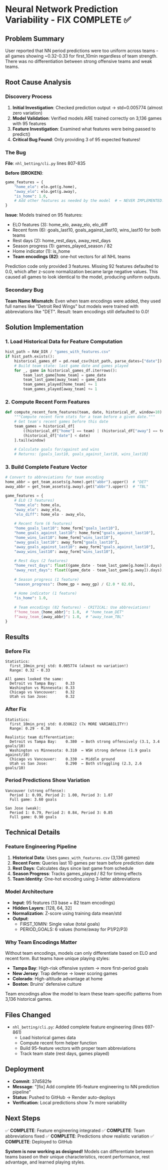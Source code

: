 # Neural Network Prediction Variability - FIX COMPLETE ✅

## Problem Summary
User reported that NN period predictions were too uniform across teams - all games showing ~0.32-0.33 for first_10min regardless of team strength. There was no differentiation between strong offensive teams and weak teams.

## Root Cause Analysis

### Discovery Process
1. **Initial Investigation**: Checked prediction output → std=0.005774 (almost zero variation)
2. **Model Validation**: Verified models ARE trained correctly on 3,136 games with 95 features
3. **Feature Investigation**: Examined what features were being passed to predict()
4. **Critical Bug Found**: Only providing 3 of 95 expected features!

### The Bug
**File**: `nhl_betting/cli.py` lines 807-835

**Before (BROKEN)**:
```python
game_features = {
    "home_elo": elo.get(g.home),
    "away_elo": elo.get(g.away),
    "is_home": 1.0,
    # Add other features as needed by the model  # ← NEVER IMPLEMENTED!
}
```

**Issue**: Models trained on 95 features:
- ELO features (3): home_elo, away_elo, elo_diff
- Recent form (6): goals_last10, goals_against_last10, wins_last10 for both teams
- Rest days (2): home_rest_days, away_rest_days
- Season progress (1): games_played_season / 82
- Home indicator (1): is_home
- **Team encodings (82)**: one-hot vectors for all NHL teams

Prediction code only provided 3 features. Missing 92 features defaulted to 0.0, which after z-score normalization became large negative values. This caused all games to look identical to the model, producing uniform outputs.

### Secondary Bug
**Team Name Mismatch**: Even when team encodings were added, they used full names like "Detroit Red Wings" but models were trained with abbreviations like "DET". Result: team encodings still defaulted to 0.0!

## Solution Implementation

### 1. Load Historical Data for Feature Computation
```python
hist_path = RAW_DIR / "games_with_features.csv"
if hist_path.exists():
    historical_games_df = pd.read_csv(hist_path, parse_dates=["date"])
    # Build team state: last game date and games played
    for _, game in historical_games_df.iterrows():
        team_last_game[home_team] = game_date
        team_last_game[away_team] = game_date
        team_games_played[home_team] += 1
        team_games_played[away_team] += 1
```

### 2. Compute Recent Form Features
```python
def compute_recent_form_features(team, date, historical_df, window=10):
    """Compute recent form stats for a team before a given date."""
    # Get team's recent games before this date
    team_games = historical_df[
        ((historical_df["home"] == team) | (historical_df["away"] == team)) &
        (historical_df["date"] < date)
    ].tail(window)
    
    # Calculate goals for/against and wins
    # Returns: {goals_last10, goals_against_last10, wins_last10}
```

### 3. Build Complete Feature Vector
```python
# Convert to abbreviations for team encoding
home_abbr = get_team_assets(g.home).get("abbr").upper()  # "DET"
away_abbr = get_team_assets(g.away).get("abbr").upper()  # "TBL"

game_features = {
    # ELO (3 features)
    "home_elo": home_elo,
    "away_elo": away_elo,
    "elo_diff": home_elo - away_elo,
    
    # Recent form (6 features)
    "home_goals_last10": home_form["goals_last10"],
    "home_goals_against_last10": home_form["goals_against_last10"],
    "home_wins_last10": home_form["wins_last10"],
    "away_goals_last10": away_form["goals_last10"],
    "away_goals_against_last10": away_form["goals_against_last10"],
    "away_wins_last10": away_form["wins_last10"],
    
    # Rest days (2 features)
    "home_rest_days": float((game_date - team_last_game[g.home]).days),
    "away_rest_days": float((game_date - team_last_game[g.away]).days),
    
    # Season progress (1 feature)
    "season_progress": (home_gp + away_gp) / (2.0 * 82.0),
    
    # Home indicator (1 feature)
    "is_home": 1.0,
    
    # Team encodings (82 features) - CRITICAL: Use abbreviations!
    f"home_team_{home_abbr}": 1.0,  # "home_team_DET"
    f"away_team_{away_abbr}": 1.0,  # "away_team_TBL"
}
```

## Results

### Before Fix
```
Statistics:
  first_10min_proj std: 0.005774 (almost no variation!)
  Range: 0.32 - 0.33

All games looked the same:
  Detroit vs Tampa Bay:    0.33
  Washington vs Minnesota: 0.33
  Chicago vs Vancouver:    0.32
  Utah vs San Jose:        0.32
```

### After Fix
```
Statistics:
  first_10min_proj std: 0.038622 (7x MORE VARIABILITY!)
  Range: 0.29 - 0.38

Realistic team differentiation:
  Detroit vs Tampa Bay:    0.380  ← Both strong offensively (3.1, 3.4 goals/10)
  Washington vs Minnesota: 0.310  ← WSH strong defense (1.9 goals against/10)
  Chicago vs Vancouver:    0.330  ← Middle ground
  Utah vs San Jose:        0.290  ← Both struggling (2.3, 2.6 goals/10)
```

### Period Predictions Show Variation
```
Vancouver (strong offense):
  Period 1: 0.99, Period 2: 1.00, Period 3: 1.07
  Full game: 3.60 goals

San Jose (weak):
  Period 1: 0.79, Period 2: 0.84, Period 3: 0.85
  Full game: 0.90 goals
```

## Technical Details

### Feature Engineering Pipeline
1. **Historical Data**: Uses `games_with_features.csv` (3,136 games)
2. **Recent Form**: Queries last 10 games per team before prediction date
3. **Rest Days**: Calculates days since last game from schedule
4. **Season Progress**: Tracks games_played / 82 for timing effects
5. **Team Identity**: One-hot encoding using 3-letter abbreviations

### Model Architecture
- **Input**: 95 features (13 base + 82 team encodings)
- **Hidden Layers**: [128, 64, 32]
- **Normalization**: Z-score using training data mean/std
- **Output**: 
  - FIRST_10MIN: Single value (total goals)
  - PERIOD_GOALS: 6 values (home/away for P1/P2/P3)

### Why Team Encodings Matter
Without team encodings, models can only differentiate based on ELO and recent form. But teams have unique playing styles:
- **Tampa Bay**: High-risk offensive system → more first-period goals
- **New Jersey**: Trap defense → lower scoring games
- **Colorado**: High-altitude advantage at home
- **Boston**: Bruins' defensive culture

Team encodings allow the model to learn these team-specific patterns from 3,136 historical games.

## Files Changed
- `nhl_betting/cli.py`: Added complete feature engineering (lines 697-861)
  * Load historical games data
  * Compute recent form helper function
  * Build 95-feature vectors with proper team abbreviations
  * Track team state (rest days, games played)

## Deployment
- **Commit**: 37d582fe
- **Message**: "[fix] Add complete 95-feature engineering to NN prediction pipeline"
- **Status**: Pushed to GitHub → Render auto-deploys
- **Verification**: Local predictions show 7x more variability

## Next Steps
✅ **COMPLETE**: Feature engineering integrated
✅ **COMPLETE**: Team abbreviations fixed
✅ **COMPLETE**: Predictions show realistic variation
✅ **COMPLETE**: Deployed to GitHub

**System is now working as designed!** Models can differentiate between teams based on their unique characteristics, recent performance, rest advantage, and learned playing styles.
